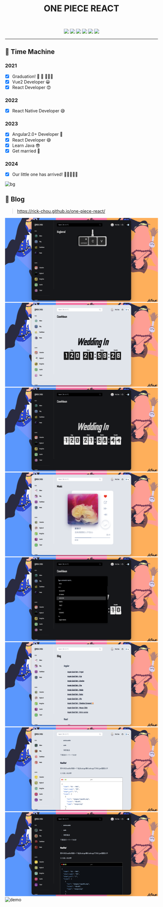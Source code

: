 <h1 align="center">ONE PIECE REACT</h1>

<p align="center">
  <img src="https://cdn.jsdelivr.net/gh/rick-chou/rick-assets/png/28.png" alt="" height="60px"/>
</p>

<p align="center">
  <img src="https://cdn.jsdelivr.net/gh/rick-chou/rick-assets/webp/js.webp" width="80" />
  <img src="https://cdn.jsdelivr.net/gh/rick-chou/rick-assets/webp/react.webp" width="80" />
  <img src="https://cdn.jsdelivr.net/gh/rick-chou/rick-assets/webp/vue.webp" width="80" />
  <img src="https://cdn.jsdelivr.net/gh/rick-chou/rick-assets/webp/python.webp" width="80" />
  <img src="https://cdn.jsdelivr.net/gh/rick-chou/rick-assets/webp/github.webp" width="80" />
  <img src="https://cdn.jsdelivr.net/gh/rick-chou/rick-assets/webp/vscode.webp" width="80" />
</p>

<hr>

## 🌈 Time Machine

### 2021

- [x] Graduation! 🥂 🧱 👷🏿‍♂️
- [x] Vue2 Developer 😀
- [x] React Developer 😍

### 2022

- [x] React Native Developer 😅

### 2023

- [x] Angular2.0+ Developer 🤔
- [x] React Developer 😅
- [x] Learn Java 😎
- [x] Get married 🥰

### 2024

- [x] Our little one has arrived! 🍼🧑‍🍼👩‍🍼

![bg](https://cdn.jsdelivr.net/gh/rick-chou/rick-assets/jpg/43.jpg)

## 🌟 Blog

> https://rick-chou.github.io/one-piece-react/

![demo](assets/blog_demo.png)
![demo](assets/blog_theme_light.png)
![demo](assets/blog_theme_dark.png)
![demo](assets/blog_music.png)
![demo](assets/blog_search.png)
![demo](assets/blog_blog.png)
![demo](assets/blog_light.png)
![demo](assets/blog_dark.png)
![demo](assets/repl.png)

